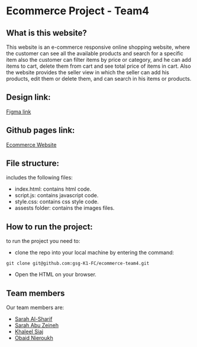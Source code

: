# Ecommerce Project - Team4

## What is this website?
  This website is an e-commerce responsive online shopping website, where the customer can see all the available products and search for a specific item also the customer can filter items by price or category, and he can add items to cart, delete them from cart and see total price of items in cart.
  Also the website provides the seller view in which the seller can add his products, edit them or delete them, and can search in his items or products.

## Design link:
 [Figma link](figma.com/file/VjvsWuXEHf4O00vzUOPON1/E-commerce?node-id=20%3A2)

## Github pages link:
[Ecommerce Website](https://gsg-k1-fc.github.io/ecommerce-team4/)

## File structure:
includes the following files:
- index.html: contains html code.
- script.js: contains javascript code.
- style.css: contains css style code. 
- assests folder: contains the images files.

## How to run the project:
to run the project you need to:
- clone the repo into your local machine by entering the command:

`git clone git@github.com:gsg-K1-FC/ecommerce-team4.git`

- Open the HTML on your browser.

## Team members
Our team members are:
- [Sarah Al-Sharif](https://github.com/sarah-alsharif0)
- [Sarah Abu Zeineh](https://github.com/saraAAZ)
- [Khaleel Siaj](https://github.com/obaidofj)
- [Obaid Nieroukh](https://github.com/khaleelsiaj)
